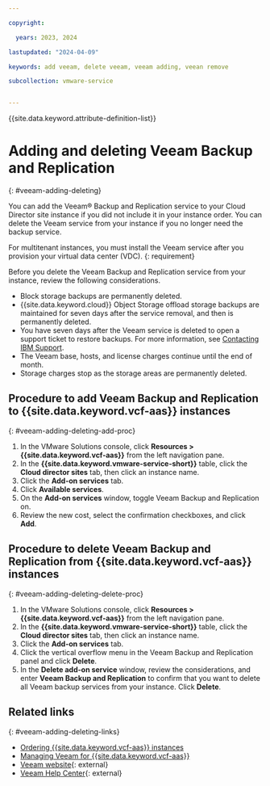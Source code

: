 ```yaml
---

copyright:

  years: 2023, 2024

lastupdated: "2024-04-09"

keywords: add veeam, delete veeam, veeam adding, veean remove

subcollection: vmware-service


---
```


{{site.data.keyword.attribute-definition-list}}

# Adding and deleting Veeam Backup and Replication
{: #veeam-adding-deleting}

You can add the Veeam® Backup and Replication service to your Cloud Director site instance if you did not include it in your instance order. You can delete the Veeam service from your instance if you no longer need the backup service.

For multitenant instances, you must install the Veeam service after you provision your virtual data center (VDC).
{: requirement}

Before you delete the Veeam Backup and Replication service from your instance, review the following considerations.

* Block storage backups are permanently deleted.
* {{site.data.keyword.cloud}} Object Storage offload storage backups are maintained for seven days after the service removal, and then is permanently deleted.
* You have seven days after the Veeam service is deleted to open a support ticket to restore backups. For more information, see [Contacting IBM Support](/docs/vmware-service?topic=vmware-service-support).
* The Veeam base, hosts, and license charges continue until the end of month.
* Storage charges stop as the storage areas are permanently deleted.

## Procedure to add Veeam Backup and Replication to {{site.data.keyword.vcf-aas}} instances
{: #veeam-adding-deleting-add-proc}

1. In the VMware Solutions console, click **Resources > {{site.data.keyword.vcf-aas}}** from the left navigation pane.
2. In the **{{site.data.keyword.vmware-service-short}}** table, click the **Cloud director sites** tab, then click an instance name.
3. Click the **Add-on services** tab.
4. Click **Available services**.
5. On the **Add-on services** window, toggle Veeam Backup and Replication on.
6. Review the new cost, select the confirmation checkboxes, and click **Add**.

## Procedure to delete Veeam Backup and Replication from {{site.data.keyword.vcf-aas}} instances
{: #veeam-adding-deleting-delete-proc}

1. In the VMware Solutions console, click **Resources > {{site.data.keyword.vcf-aas}}** from the left navigation pane.
2. In the **{{site.data.keyword.vmware-service-short}}** table, click the **Cloud director sites** tab, then click an instance name.
3. Click the **Add-on services** tab.
4. Click the vertical overflow menu in the Veeam Backup and Replication panel and click **Delete**.
5. In the **Delete add-on service** window, review the considerations, and enter **Veeam Backup and Replication** to confirm that you want to delete all Veeam backup services from your instance. Click **Delete**.

## Related links
{: #veeam-adding-deleting-links}

* [Ordering {{site.data.keyword.vcf-aas}} instances](/docs/vmware-service?topic=vmware-service-tenant-ordering)
* [Managing Veeam for {{site.data.keyword.vcf-aas}}](/docs/vmware-service?topic=vmware-service-tenant-veeam)
* [Veeam website](https://www.veeam.com/){: external}
* [Veeam Help Center](https://www.veeam.com/documentation-guides-datasheets.html){: external}

